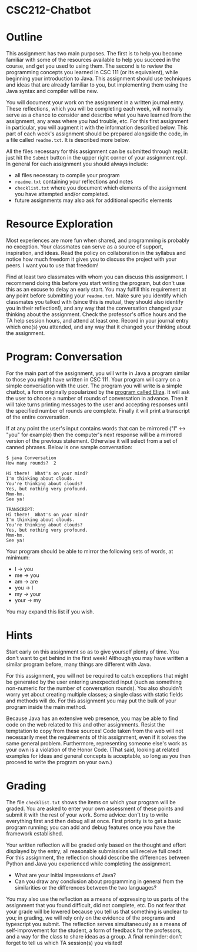 # CSC212-Chatbot

# Outline
This assignment has two main purposes. The first is to help you become familiar with some of the resources available to help you succeed in the course, and get you used to using them. The second is to review the programming concepts you learned in CSC 111 (or its equivalent), while beginning your introduction to Java. This assignment should use techniques and ideas that are already familiar to you, but implementing them using the Java syntax and compiler will be new.

You will document your work on the assignment in a written journal entry. These reflections, which you will be completing each week, will normally serve as a chance to consider and describe what you have learned from the assignment, any areas where you had trouble, etc. For this first assignment in particular, you will augment it with the information described below. This part of each week's assignment should be prepared alongside the code, in a file called ``readme.txt``. It is described more below.

All the files necessary for this assignment can be submitted through repl.it: just hit the `Submit` button in the upper right corner of your assignment repl. In general for each assignment you should always include:
* all files necessary to compile your program
* ``readme.txt`` containing your reflections and notes
* ``checklist.txt`` where you document which elements of the assignment you have attempted and/or completed.
* future assignments may also ask for additional specific elements

# Resource Exploration
Most experiences are more fun when shared, and programming is probably no exception. Your classmates can serve as a source of support, inspiration, and ideas. Read the policy on collaboration in the syllabus and notice how much freedom it gives you to discuss the project with your peers. I want you to use that freedom!

Find at least two classmates with whom you can discuss this assignment. I recommend doing this before you start writing the program, but don't use this as an excuse to delay an early start. You may fulfill this requirement at any point before submitting your ``readme.txt``. Make sure you identify which classmates you talked with (since this is mutual, they should also identify you in their reflection!), and any way that the conversation changed your thinking about the assignment.
Check the professor's office hours and the TA help session hours, and attend at least one. Record in your journal entry which one(s) you attended, and any way that it changed your thinking about the assignment.

# Program: Conversation
For the main part of the assignment, you will write in Java a program similar to those you might have written in CSC 111. Your program will carry on a simple conversation with the user. The program you will write is a simple chatbot, a form originally popularized by the [program called Eliza](http://psych.fullerton.edu/mbirnbaum/psych101/eliza.htm). It will ask the user to choose a number of rounds of conversation in advance. Then it will take turns printing messages to the user and accepting responses until the specified number of rounds are complete. Finally it will print a transcript of the entire conversation.

If at any point the user's input contains words that can be mirrored ("I" <-> "you" for example) then the computer's next response will be a mirrored version of the previous statement. Otherwise it will select from a set of canned phrases. Below is one sample conversation:

```
$ java Conversation
How many rounds?  2

Hi there!  What's on your mind?
I'm thinking about clouds.
You're thinking about clouds?
Yes, but nothing very profound.
Mmm-hm.
See ya!

TRANSCRIPT:
Hi there!  What's on your mind?
I'm thinking about clouds.
You're thinking about clouds?
Yes, but nothing very profound.
Mmm-hm.
See ya!
```

Your program should be able to mirror the following sets of words, at minimum:
* I -> you
* me -> you
* am -> are
* you -> I
* my -> your
* your -> my

You may expand this list if you wish.


# Hints
Start early on this assignment so as to give yourself plenty of time. You don't want to get behind in the first week! Although you may have written a similar program before, many things are different with Java.

For this assignment, you will not be required to catch exceptions that might be generated by the user entering unexpected input (such as something non-numeric for the number of conversation rounds). You also shouldn't worry yet about creating multiple classes; a single class with static fields and methods will do.  For this assignment you may put the bulk of your program inside the main method.

Because Java has an extensive web presence, you may be able to find code on the web related to this and other assignments. Resist the temptation to copy from these sources! Code taken from the web will not necessarily meet the requirements of this assignment, even if it solves the same general problem. Furthermore, representing someone else's work as your own is a violation of the Honor Code. (That said, looking at related examples for ideas and general concepts is acceptable, so long as you then proceed to write the program on your own.)

# Grading
The file ``checklist.txt`` shows the items on which your program will be graded.  You are asked to enter your own assessment of these points and submit it with the rest of your work.  Some advice:  don't try to write everything first and then debug all at once.  First priority is to get a basic program running; you can add and debug features once you have the framework established.

Your written reflection will be graded only based on the thought and effort displayed by the entry; all reasonable submissions will receive full credit. For this assignment, the reflection should describe the differences between Python and Java you experienced while completing the assignment. 

- What are your initial impressions of Java? 
- Can you draw any conclusion about programming in general from the similarities or the differences between the two languages? 

You may also use the reflection as a means of expressing to us parts of the assignment that you found difficult, did not complete, etc. Do not fear that your grade will be lowered because you tell us that something is unclear to you; in grading, we will rely only on the evidence of the programs and typescript you submit. The reflection serves simultaneously as a means of self-improvement for the student, a form of feedback for the professors, and a way for the class to share ideas as a group. A final reminder: don't forget to tell us which TA session(s) you visited!
